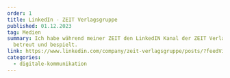 ```yaml
---
order: 1
title: LinkedIn - ZEIT Verlagsgruppe
published: 01.12.2023
tag: Medien
summary: Ich habe während meiner ZEIT den LinkedIN Kanal der ZEIT Verlagsgruppe
  betreut und bespielt.
link: https://www.linkedin.com/company/zeit-verlagsgruppe/posts/?feedView=all
categories:
  - digitale-kommunikation
---
```

